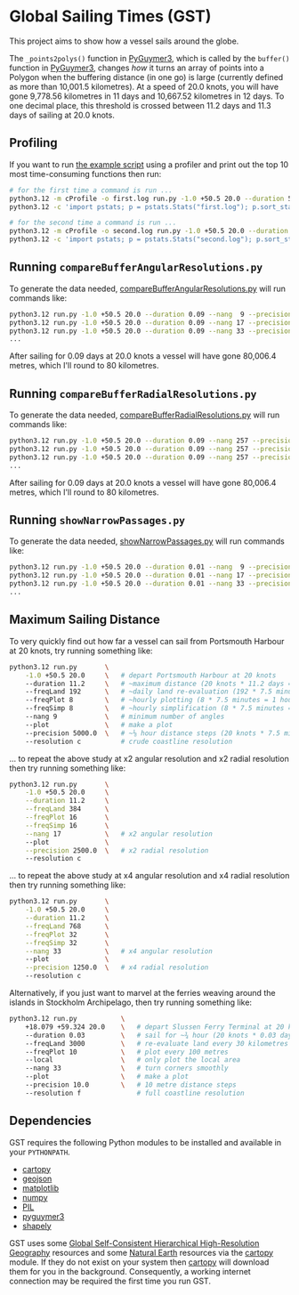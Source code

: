 # Global Sailing Times (GST)

This project aims to show how a vessel sails around the globe.

The `_points2polys()` function in [PyGuymer3](https://github.com/Guymer/PyGuymer3), which is called by the `buffer()` function in [PyGuymer3](https://github.com/Guymer/PyGuymer3), changes *how* it turns an array of points into a Polygon when the buffering distance (in one go) is large (currently defined as more than 10,001.5 kilometres). At a speed of 20.0 knots, you will have gone 9,778.56 kilometres in 11 days and 10,667.52 kilometres in 12 days. To one decimal place, this threshold is crossed between 11.2 days and 11.3 days of sailing at 20.0 knots.

## Profiling

If you want to run [the example script](run.py) using a profiler and print out the top 10 most time-consuming functions then run:

```sh
# for the first time a command is run ...
python3.12 -m cProfile -o first.log run.py -1.0 +50.5 20.0 --duration 5.0 > first.out 2> first.err
python3.12 -c 'import pstats; p = pstats.Stats("first.log"); p.sort_stats(pstats.SortKey.CUMULATIVE).print_stats(10)'

# for the second time a command is run ...
python3.12 -m cProfile -o second.log run.py -1.0 +50.5 20.0 --duration 5.0 > second.out 2> second.err
python3.12 -c 'import pstats; p = pstats.Stats("second.log"); p.sort_stats(pstats.SortKey.CUMULATIVE).print_stats(10)'
```

## Running `compareBufferAngularResolutions.py`

To generate the data needed, [compareBufferAngularResolutions.py](compareBufferAngularResolutions.py) will run commands like:

```sh
python3.12 run.py -1.0 +50.5 20.0 --duration 0.09 --nang  9 --precision 1250.0 --resolution i
python3.12 run.py -1.0 +50.5 20.0 --duration 0.09 --nang 17 --precision 1250.0 --resolution i
python3.12 run.py -1.0 +50.5 20.0 --duration 0.09 --nang 33 --precision 1250.0 --resolution i
...
```

After sailing for 0.09 days at 20.0 knots a vessel will have gone 80,006.4 metres, which I'll round to 80 kilometres.

## Running `compareBufferRadialResolutions.py`

To generate the data needed, [compareBufferRadialResolutions.py](compareBufferRadialResolutions.py) will run commands like:

```sh
python3.12 run.py -1.0 +50.5 20.0 --duration 0.09 --nang 257 --precision 1250.0 --resolution i
python3.12 run.py -1.0 +50.5 20.0 --duration 0.09 --nang 257 --precision 2500.0 --resolution i
python3.12 run.py -1.0 +50.5 20.0 --duration 0.09 --nang 257 --precision 5000.0 --resolution i
...
```

After sailing for 0.09 days at 20.0 knots a vessel will have gone 80,006.4 metres, which I'll round to 80 kilometres.

## Running `showNarrowPassages.py`

To generate the data needed, [showNarrowPassages.py](showNarrowPassages.py) will run commands like:

```sh
python3.12 run.py -1.0 +50.5 20.0 --duration 0.01 --nang  9 --precision 5000.0
python3.12 run.py -1.0 +50.5 20.0 --duration 0.01 --nang 17 --precision 2500.0
python3.12 run.py -1.0 +50.5 20.0 --duration 0.01 --nang 33 --precision 1250.0
...
```

## Maximum Sailing Distance

To very quickly find out how far a vessel can sail from Portsmouth Harbour at 20 knots, try running something like:

```sh
python3.12 run.py       \
    -1.0 +50.5 20.0     \   # depart Portsmouth Harbour at 20 knots
    --duration 11.2     \   # ~maximum distance (20 knots * 11.2 days = 9,956.35 kilometres)
    --freqLand 192      \   # ~daily land re-evaluation (192 * 7.5 minutes = 1 day)
    --freqPlot 8        \   # ~hourly plotting (8 * 7.5 minutes = 1 hour)
    --freqSimp 8        \   # ~hourly simplification (8 * 7.5 minutes = 1 hour)
    --nang 9            \   # minimum number of angles
    --plot              \   # make a plot
    --precision 5000.0  \   # ~⅛ hour distance steps (20 knots * 7.5 minutes = 4.63 kilometres)
    --resolution c          # crude coastline resolution
```

... to repeat the above study at x2 angular resolution and x2 radial resolution then try running something like:

```sh
python3.12 run.py       \
    -1.0 +50.5 20.0     \
    --duration 11.2     \
    --freqLand 384      \
    --freqPlot 16       \
    --freqSimp 16       \
    --nang 17           \   # x2 angular resolution
    --plot              \
    --precision 2500.0  \   # x2 radial resolution
    --resolution c
```

... to repeat the above study at x4 angular resolution and x4 radial resolution then try running something like:

```sh
python3.12 run.py       \
    -1.0 +50.5 20.0     \
    --duration 11.2     \
    --freqLand 768      \
    --freqPlot 32       \
    --freqSimp 32       \
    --nang 33           \   # x4 angular resolution
    --plot              \
    --precision 1250.0  \   # x4 radial resolution
    --resolution c
```

Alternatively, if you just want to marvel at the ferries weaving around the islands in Stockholm Archipelago, then try running something like:

```sh
python3.12 run.py           \
    +18.079 +59.324 20.0    \   # depart Slussen Ferry Terminal at 20 knots
    --duration 0.03         \   # sail for ~¾ hour (20 knots * 0.03 days = 26.67 kilometres)
    --freqLand 3000         \   # re-evaluate land every 30 kilometres (i.e., never)
    --freqPlot 10           \   # plot every 100 metres
    --local                 \   # only plot the local area
    --nang 33               \   # turn corners smoothly
    --plot                  \   # make a plot
    --precision 10.0        \   # 10 metre distance steps
    --resolution f              # full coastline resolution
```

## Dependencies

GST requires the following Python modules to be installed and available in your `PYTHONPATH`.

* [cartopy](https://pypi.org/project/Cartopy/)
* [geojson](https://pypi.org/project/geojson/)
* [matplotlib](https://pypi.org/project/matplotlib/)
* [numpy](https://pypi.org/project/numpy/)
* [PIL](https://pypi.org/project/Pillow/)
* [pyguymer3](https://github.com/Guymer/PyGuymer3)
* [shapely](https://pypi.org/project/Shapely/)

GST uses some [Global Self-Consistent Hierarchical High-Resolution Geography](https://www.ngdc.noaa.gov/mgg/shorelines/) resources and some [Natural Earth](https://www.naturalearthdata.com/) resources via the [cartopy](https://pypi.org/project/Cartopy/) module. If they do not exist on your system then [cartopy](https://pypi.org/project/Cartopy/) will download them for you in the background. Consequently, a working internet connection may be required the first time you run GST.
